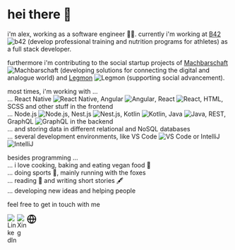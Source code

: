 # hei there 🙂

i'm alex, working as a software engineer 🧑‍💻. currently i'm working at
[B42](https://www.b-42.com) <img alt="b42" width="18px" src="https://www.b-42.com/images/b-42-logo-black.svg?new=1" /> (develop professional training and nutrition programs for athletes) as a full stack developer. 

furthermore i'm contributing to the social startup projects of 
[Machbarschaft](https://machbarschaft.jetzt) <img alt="Machbarschaft" width="18px" src="https://www.machbarschaft.jetzt/wp-content/uploads/2021/04/LogoMBS.jpg" /> (developing solutions for connecting the digital and analogue world) 
and [Legmon](https://legmon.com) <img alt="Legmon" width="18px" src="https://legmon.com/wp-content/uploads//2019/12/legmonKranz.svg" /> (supporting social advancement).

most times, i'm working with ...
<br/>
... React Native <img alt="React Native" width="18px" src="https://cdn.jsdelivr.net/npm/simple-icons@v3/icons/react.svg" />, 
Angular <img alt="Angular" width="18px" src="https://cdn.jsdelivr.net/npm/simple-icons@v3/icons/angular.svg" />, 
React <img alt="React" width="18px" src="https://cdn.jsdelivr.net/npm/simple-icons@v3/icons/react.svg" />,
HTML, 
SCSS and other stuff in the frontend
<br/>
... Node.js <img alt="Node.js" width="18px" src="https://cdn.jsdelivr.net/npm/simple-icons@v3/icons/node-dot-js.svg" />, 
Nest.js <img alt="Nest.js" width="18px" src="https://cdn.jsdelivr.net/npm/simple-icons@v3/icons/nestjs.svg" />, 
Kotlin <img alt="Kotlin" width="18px" src="https://cdn.jsdelivr.net/npm/simple-icons@v3/icons/kotlin.svg" />, 
Java <img alt="Java" width="18px" src="https://cdn.jsdelivr.net/npm/simple-icons@v3/icons/java.svg" />, 
REST, 
GraphQL <img alt="GraphQL" width="18px" src="https://cdn.jsdelivr.net/npm/simple-icons@v3/icons/graphql.svg" /> in the backend
<br/>
... and storing data in different relational and NoSQL databases
<br/>
... several development environments, like 
VS Code <img alt="VS Code" width="18px" src="https://cdn.jsdelivr.net/npm/simple-icons@v3/icons/visualstudiocode.svg" /> or 
IntelliJ <img alt="IntelliJ" width="18px" src="https://cdn.jsdelivr.net/npm/simple-icons@v3/icons/intellijidea.svg" />

besides programming ...
<br/>
... i love cooking, baking and eating vegan food  🌱
<br/>
... doing sports 👟, mainly running with the foxes 
<br/>
... reading 📒 and writing short stories 🖋
<br/>
... developing new ideas and helping people 

feel free to get in touch with me 

[<img align="left" alt="LinkedIn" width="22px" marginRight="12px" src="https://cdn.jsdelivr.net/npm/simple-icons@v3/icons/linkedin.svg" />][linkedin]
[<img align="left" alt="Xing" width="22px" marginRight="12px" src="https://cdn.jsdelivr.net/npm/simple-icons@v3/icons/xing.svg" />][xing]
[<img align="left" alt="web" width="22px" marginRight="12px" src="https://raw.githubusercontent.com/feathericons/feather/master/icons/globe.svg" />][web]

[linkedin]: https://www.linkedin.com/in/alexander-hodes/
[xing]: https://www.xing.com/profile/Alexander_Hodes/cv
[web]: https://alexanderhodes.de

